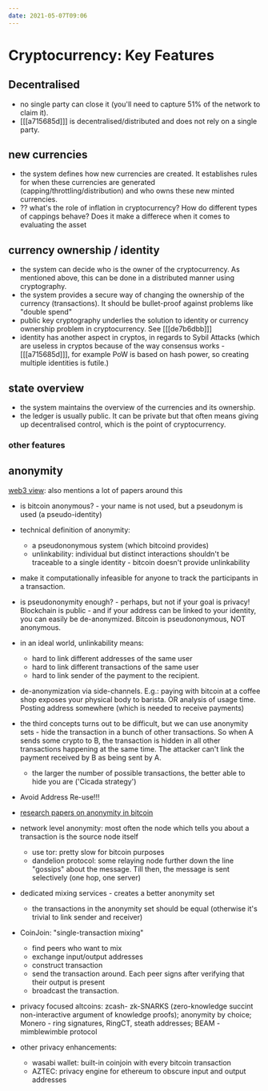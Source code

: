 ```yaml
---
date: 2021-05-07T09:06
---
```


# Cryptocurrency: Key Features

## Decentralised
- no single party can close it (you'll need to capture 51% of the network to claim it).
- [[[a715685d]]] is decentralised/distributed and does not rely on a single party.

## new currencies
- the system defines how new currencies are created. It establishes rules for when these currencies are generated (capping/throttling/distribution) and who owns these new minted currencies.
- ?? what's the role of inflation in cryptocurrency? How do different types of cappings behave? Does it make a differece when it comes to evaluating the asset

## currency ownership / identity
- the system can decide who is the owner of the cryptocurrency. As mentioned above, this can be done in a distributed manner using cryptography.
- the system provides a secure way of changing the ownership of the currency (transactions). It should be bullet-proof against problems like "double spend"
- public key cryptography underlies the solution to identity or currency ownership problem in cryptocurrency. See [[[de7b6dbb]]]
- identity has another aspect in cryptos, in regards to Sybil Attacks (which are useless in cryptos because of the way consensus works - [[[a715685d]]], for example PoW is based on hash power, so creating multiple identities is futile.)

## state overview
- the system maintains the overview of the currencies and its ownership.
- the ledger is usually public. It can be private but that often means giving up decentralised control, which is the point of cryptocurrency.


### other features

## anonymity
[web3 view](https://www.youtube.com/watch?v=okYBL9Ce7eA&list=PLxVihxZC42nF_MCN9PTvZMIifRjx9cZ2J&index=13): also mentions a lot of papers around this
- is bitcoin anonymous? - your name is not used, but a pseudonym is used (a pseudo-identity)
- technical definition of anonymity:
  - a pseudononymous system (which bitcoind provides)
  - unlinkability: individual but distinct interactions shouldn't be traceable to a single identity - bitcoin doesn't provide unlinkability
  
- make it computationally infeasible for anyone to track the participants in a transaction.
- is pseudononymity enough? - perhaps, but not if your goal is privacy! Blockchain is public - and if your address can be linked to your identity, you can easily be de-anonymized. Bitcoin is pseudononymous, NOT anonymous.

- in an ideal world, unlinkability means:
  - hard to link different addresses of the same user
  - hard to link different transactions of the same user
  - hard to link sender of the payment to the recipient.
  
- de-anonymization via side-channels. E.g.: paying with bitcoin at a coffee shop exposes your physical body to barista. OR analysis of usage time. Posting address somewhere (which is needed to receive payments)

- the third concepts turns out to be difficult, but we can use anonymity sets - hide the transaction in a bunch of other transactions. So when A sends some crypto to B, the transaction is hidden in all other transactions happening at the same time. The attacker can't link the payment received by B as being sent by A.
  - the larger the number of possible transactions, the better able to hide you are ('Cicada strategy')

- Avoid Address Re-use!!!

- [research papers on anonymity in bitcoin](https://scholar.google.com/scholar?hl=en&as_sdt=0%2C5&q=anonymity+in+bitcoin&btnG=)

- network level anonymity: most often the node which tells you about a transaction is the source node itself
  - use tor: pretty slow for bitcoin purposes
  - dandelion protocol: some relaying node further down the line "gossips" about the message. Till then, the message is sent selectively (one hop, one server)
  
- dedicated mixing services - creates a better anonymity set
  - the transactions in the anonymity set should be equal (otherwise it's trivial to link sender and receiver)

- CoinJoin: "single-transaction mixing"
  - find peers who want to mix
  - exchange input/output addresses
  - construct transaction
  - send the transaction around. Each peer signs after verifying that their output is present
  - broadcast the transaction.

- privacy focused altcoins: zcash- zk-SNARKS (zero-knowledge succint non-interactive argument of knowledge proofs); anonymity by choice; Monero - ring signatures, RingCT, steath addresses; BEAM - mimblewimble protocol

- other privacy enhancements:
  - wasabi wallet: built-in coinjoin with every bitcoin transaction
  - AZTEC: privacy engine for ethereum to obscure input and output addresses

